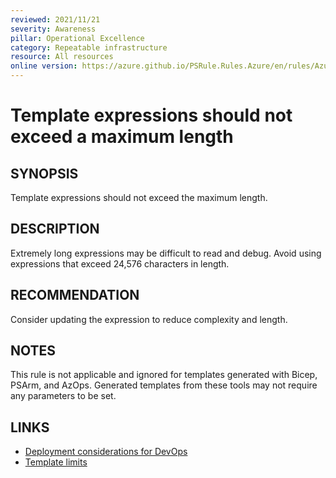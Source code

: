 ```yaml
---
reviewed: 2021/11/21
severity: Awareness
pillar: Operational Excellence
category: Repeatable infrastructure
resource: All resources
online version: https://azure.github.io/PSRule.Rules.Azure/en/rules/Azure.Template.ExpressionLength/
---
```


# Template expressions should not exceed a maximum length

## SYNOPSIS

Template expressions should not exceed the maximum length.

## DESCRIPTION

Extremely long expressions may be difficult to read and debug.
Avoid using expressions that exceed 24,576 characters in length.

## RECOMMENDATION

Consider updating the expression to reduce complexity and length.

## NOTES

This rule is not applicable and ignored for templates generated with Bicep, PSArm, and AzOps.
Generated templates from these tools may not require any parameters to be set.

## LINKS

- [Deployment considerations for DevOps](https://learn.microsoft.com/azure/architecture/framework/devops/release-engineering-cd#automation)
- [Template limits](https://docs.microsoft.com/azure/azure-resource-manager/templates/best-practices#template-limits)
